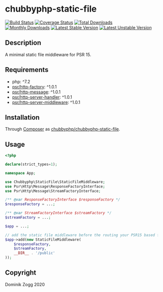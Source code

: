 # chubbyphp-static-file

[![Build Status](https://api.travis-ci.org/chubbyphp/chubbyphp-static-file.png?branch=master)](https://travis-ci.org/chubbyphp/chubbyphp-static-file)
[![Coverage Status](https://coveralls.io/repos/github/chubbyphp/chubbyphp-static-file/badge.svg?branch=master)](https://coveralls.io/github/chubbyphp/chubbyphp-static-file?branch=master)
[![Total Downloads](https://poser.pugx.org/chubbyphp/chubbyphp-static-file/downloads.png)](https://packagist.org/packages/chubbyphp/chubbyphp-static-file)
[![Monthly Downloads](https://poser.pugx.org/chubbyphp/chubbyphp-static-file/d/monthly)](https://packagist.org/packages/chubbyphp/chubbyphp-static-file)
[![Latest Stable Version](https://poser.pugx.org/chubbyphp/chubbyphp-static-file/v/stable.png)](https://packagist.org/packages/chubbyphp/chubbyphp-static-file)
[![Latest Unstable Version](https://poser.pugx.org/chubbyphp/chubbyphp-static-file/v/unstable)](https://packagist.org/packages/chubbyphp/chubbyphp-static-file)

## Description

A minimal static file middleware for PSR 15.

## Requirements

 * php: ^7.2
 * [psr/http-factory][2]: ^1.0.1
 * [psr/http-message][3]: ^1.0.1
 * [psr/http-server-handler][4]: ^1.0.1
 * [psr/http-server-middleware][5]: ^1.0.1

## Installation

Through [Composer](http://getcomposer.org) as [chubbyphp/chubbyphp-static-file][1].

## Usage

```php
<?php

declare(strict_types=1);

namespace App;

use Chubbyphp\StaticFile\StaticFileMiddleware;
use Psr\Http\Message\ResponseFactoryInterface;
use Psr\Http\Message\StreamFactoryInterface;

/** @var ResponseFactoryInterface $responseFactory */
$responseFactory = ...;

/** @var StreamFactoryInterface $streamFactory */
$streamFactory = ...;

$app = ...;

// add the static file middleware before the routing your PSR15 based framework
$app->add(new StaticFileMiddleware(
    $responseFactory,
    $streamFactory,
    __DIR__ . '/public'
));

```

## Copyright

Dominik Zogg 2020

[1]: https://packagist.org/packages/chubbyphp/chubbyphp-static-file

[2]: https://packagist.org/packages/psr/http-factory
[3]: https://packagist.org/packages/psr/http-message
[4]: https://packagist.org/packages/psr/http-server-handler
[5]: https://packagist.org/packages/psr/http-server-middleware
